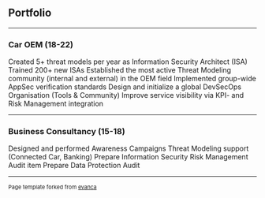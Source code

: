 ## Portfolio

---

### Car OEM (18-22)

Created 5+ threat models per year as Information Security Architect (ISA)
Trained 200+ new ISAs 
Established the most active Threat Modeling community (internal and external) in the OEM field
Implemented group-wide AppSec verification standards
Design and initialize a global DevSecOps Organisation (Tools \& Community)
Improve service visibility via KPI- and Risk Management integration

---

### Business Consultancy (15-18)

Designed and performed Awareness Campaigns
Threat Modeling support (Connected Car, Banking) 
Prepare Information Security Risk Management Audit
item Prepare Data Protection Audit

---
<p style="font-size:11px">Page template forked from <a href="https://github.com/evanca/quick-portfolio">evanca</a></p>
<!-- Remove above link if you don't want to attibute -->
